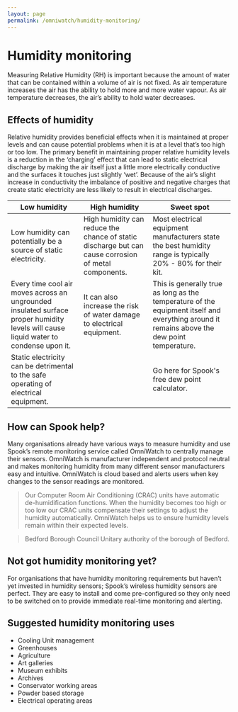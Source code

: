 ```yaml
---
layout: page
permalink: /omniwatch/humidity-monitoring/
---
```


# Humidity monitoring

Measuring Relative Humidity (RH) is important because the amount of water that can be contained within a volume of air is not fixed.
As air temperature increases the air has the ability to hold more and more water vapour. As air temperature decreases, the air’s ability to hold water decreases.

## Effects of humidity
Relative humidity provides beneficial effects when it is maintained at proper levels and can cause potential problems when it is at a level that’s too high or too low.
The primary benefit in maintaining proper relative humidity levels is a reduction in the ‘charging’ effect that can lead to static electrical discharge by making the air itself just a little more electrically conductive and the surfaces it touches just slightly ‘wet’.
Because of the air’s slight increase in conductivity the imbalance of positive and negative charges that create static electricity are less likely to result in electrical discharges.

| Low humidity | High humidity | Sweet spot |
| ------------ |---------------|------------|
| Low humidity can potentially be a source of static electricity. | High humidity can reduce the chance of static discharge but can cause corrosion of metal components. | Most electrical equipment manufacturers state the best humidity range is typically 20% - 80% for their kit. |
| Every time cool air moves across an ungrounded insulated surface proper humidity levels will cause liquid water to condense upon it. | It can also increase the risk of water damage to electrical equipment. | This is generally true as long as the temperature of the equipment itself and everything around it remains above the dew point temperature. |
| Static electricity can be detrimental to the safe operating of electrical equipment. | | Go here for Spook's free dew point calculator. |

## How can Spook help?
Many organisations already have various ways to measure humidity and use Spook’s remote monitoring service called OmniWatch to centrally manage their sensors. OmniWatch is manufacturer independent and protocol neutral and makes monitoring humidity from many different sensor manufacturers easy and intuitive.
OmniWatch is cloud based and alerts users when key changes to the sensor readings are monitored.

> Our Computer Room Air Conditioning (CRAC) units have automatic de-humidification functions. When the humidity becomes too high or too low our CRAC units compensate their settings to adjust the humidity automatically. OmniWatch helps us to ensure humidity levels remain within their expected levels.

> Bedford Borough Council
> Unitary authority of the borough of Bedford.

## Not got humidity monitoring yet?
For organisations that have humidity monitoring requirements but haven’t yet invested in humidity sensors; Spook’s wireless humidity sensors are perfect. They are easy to install and come pre-configured so they only need to be switched on to provide immediate real-time monitoring and alerting.

## Suggested humidity monitoring uses
+ Cooling Unit management
+ Greenhouses
+ Agriculture
+ Art galleries
+ Museum exhibits
+ Archives
+ Conservator working areas
+ Powder based storage
+ Electrical operating areas
